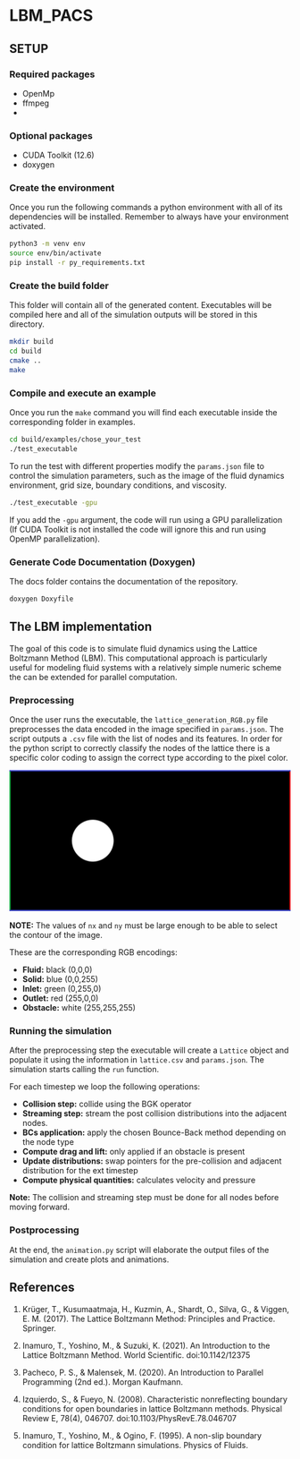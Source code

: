 # LBM_PACS

## SETUP
### Required packages
- OpenMp
- ffmpeg 
- 
### Optional packages
- CUDA Toolkit (12.6)
- doxygen

### Create the environment
Once you run the following commands a python environment with all of its dependencies will be installed. Remember to always have your environment activated.
```bash
python3 -m venv env
source env/bin/activate
pip install -r py_requirements.txt
```

### Create the build folder 
This folder will contain all of the generated content. Executables will be compiled here and all of the simulation outputs will be stored in this directory. 
```bash
mkdir build
cd build
cmake ..
make
```

### Compile and execute an example
Once you run the `make` command you will find each executable inside the corresponding folder in examples.
```bash
cd build/examples/chose_your_test
./test_executable
```

To run the test with different properties modify the `params.json` file to control the simulation parameters, such as the image of the fluid dynamics environment, grid size, boundary conditions, and  viscosity.

```bash
./test_executable -gpu
```

If you add the `-gpu` argument, the code will run using a GPU parallelization (If CUDA Toolkit is not installed the code will ignore this and run using OpenMP parallelization).

### Generate Code Documentation (Doxygen)
The docs folder contains the documentation of the repository. 
```bash
doxygen Doxyfile
```

## The LBM implementation
The goal of this code is to simulate fluid dynamics using the Lattice Boltzmann Method (LBM). This computational approach is particularly useful for modeling fluid systems with a relatively simple numeric scheme the can be extended for parallel computation. 

### Preprocessing

Once the user runs the executable, the `lattice_generation_RGB.py` file preprocesses the data encoded in the image specified in `params.json`. The script outputs a `.csv` file with the list of nodes and its features. 
In order for the python script to correctly classify the nodes of the lattice there is a specific color coding to assign the correct type according to the pixel color.

![Example Image](/images/channel_obs.png)

**NOTE:**  The values of `nx` and `ny` must be large enough to be able to select the contour of the image.

These are the corresponding RGB encodings:
- **Fluid:** black (0,0,0)
- **Solid:** blue (0,0,255)
- **Inlet:** green (0,255,0)
- **Outlet:** red (255,0,0)
- **Obstacle:** white (255,255,255)


### Running the simulation

After the preprocessing step the executable will create a `Lattice` object and populate it using the information in `lattice.csv` and `params.json`. The simulation starts calling the `run` function.

 For each timestep we loop the following operations: 
- **Collision step:** collide using the BGK operator
- **Streaming step:** stream the post collision distributions into the adjacent nodes. 
- **BCs application:** apply the chosen Bounce-Back method depending on the node type
- **Compute drag and lift:** only applied if an obstacle is present
- **Update distributions:** swap pointers for the pre-collision and adjacent distribution for the ext timestep 
- **Compute physical quantities:** calculates velocity and pressure

**Note:** The collision and streaming step must be done for all nodes before moving forward. 


### Postprocessing
At the end, the `animation.py` script will elaborate the output files of the simulation and create plots and animations. 


## References

1. Krüger, T., Kusumaatmaja, H., Kuzmin, A., Shardt, O., Silva, G., & Viggen, E. M. (2017). The Lattice Boltzmann Method: Principles and Practice. Springer.

2. Inamuro, T., Yoshino, M., & Suzuki, K. (2021). An Introduction to the Lattice Boltzmann Method. World Scientific. doi:10.1142/12375 

3. Pacheco, P. S., & Malensek, M. (2020). An Introduction to Parallel Programming (2nd ed.). Morgan Kaufmann.

4. Izquierdo, S., & Fueyo, N. (2008). Characteristic nonreflecting boundary conditions for open boundaries in lattice Boltzmann methods. Physical Review E, 78(4), 046707. doi:10.1103/PhysRevE.78.046707

5. Inamuro, T., Yoshino, M., & Ogino, F. (1995). A non-slip boundary condition for lattice Boltzmann simulations. Physics of Fluids.
